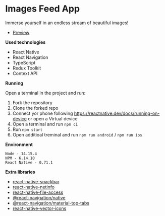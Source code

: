 # Images Feed App

Immerse yourself in an endless stream of beautiful images!

- [Preview](https://drive.google.com/file/d/15Xl-a_rDZq74hs0hvrZXYioO_rNDqVR2/view?usp=sharing)

**Used technologies**

- React Native
- React Navigation
- TypeScript
- Redux Toolkit
- Context API

**Running**

Open a terminal in the project and run:

1. Fork the repository
2. Clone the forked repo
1. Connect yor phone following https://reactnative.dev/docs/running-on-device or open a Virtual device
2. Open a terminal and run `npm ci`
3. Run `npm start`
4. Open additioal treminal and run `npm run android` / `npm run ios`

**Environment**
```
Node - 14.15.4
NPM - 6.14.10
React Native - 0.71.1
```
**Extra libraries**

- [react-native-snackbar](https://www.npmjs.com/package/react-native-snackbar)
- [react-native-netinfo](https://github.com/react-native-netinfo/react-native-netinfo)
- [react-native-file-access](https://github.com/alpha0010/react-native-file-access)
- [@react-navigation/native](https://reactnative.dev/docs/navigation)
- [@react-navigation/material-top-tabs](https://reactnavigation.org/docs/material-top-tab-navigator/)
- [react-native-vector-icons](https://github.com/oblador/react-native-vector-icons)

